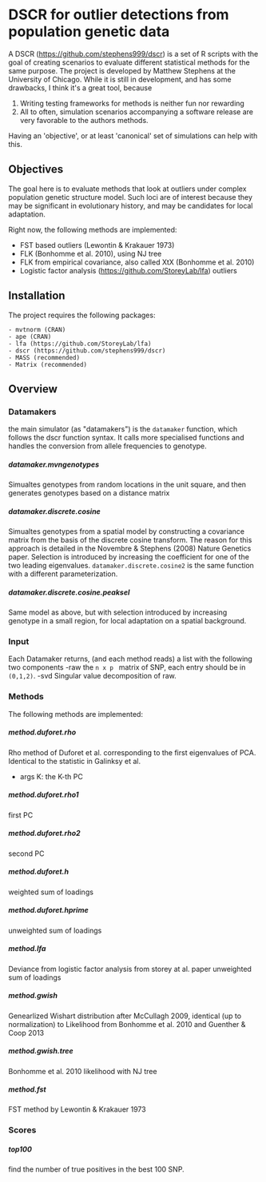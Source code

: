 # DSCR for outlier detections from population genetic data
A DSCR (https://github.com/stephens999/dscr) is a set of R scripts with the goal
of creating scenarios to evaluate different statistical methods for the same 
purpose. The project is developed by Matthew Stephens at the University of
Chicago. While it is still in development, and has some drawbacks, I think it's
 a great tool, because

1. Writing testing frameworks for methods is neither fun nor rewarding
2. All to often, simulation scenarios accompanying a software release are
very favorable to the authors methods.

Having an 'objective', or at least
'canonical' set of simulations can help with this.

## Objectives
The goal here is to evaluate methods that look at outliers under complex 
population genetic structure model. Such loci are of interest because they
may be significant in evolutionary history, and may be candidates for 
local adaptation.

Right now, the following methods are implemented:

- FST based outliers (Lewontin \& Krakauer 1973)
- FLK (Bonhomme et al. 2010), using NJ tree
- FLK from empirical covariance, also called XtX (Bonhomme et al. 2010)
- Logistic factor analysis (https://github.com/StoreyLab/lfa) outliers


## Installation
The project requires the following packages:

    - mvtnorm (CRAN)
    - ape (CRAN)
    - lfa (https://github.com/StoreyLab/lfa)
    - dscr (https://github.com/stephens999/dscr)
    - MASS (recommended)
    - Matrix (recommended)

## Overview

### Datamakers
the main simulator (as "datamakers") is the `datamaker` function,
which follows the dscr function syntax. It calls more specialised
functions and handles the conversion from allele frequencies to 
genotype. 


##### datamaker.mvngenotypes
Simualtes genotypes from random locations in the unit square, and 
then generates genotypes based on a distance matrix

##### datamaker.discrete.cosine
Simualtes genotypes from a spatial model by constructing a covariance
matrix from the basis of the discrete cosine transform. The reason for this
approach is detailed in the Novembre \& Stephens (2008) Nature Genetics
paper. Selection is introduced by increasing the coefficient for one of the
two leading eigenvalues. `datamaker.discrete.cosine2` is the same function
with a different parameterization.

##### datamaker.discrete.cosine.peaksel
Same model as above, but with selection introduced by increasing
genotype in a small region, for local adaptation on a spatial
background.

### Input
Each Datamaker returns, (and each method reads) a list with the following two components
 -raw the `n x p ` matrix of SNP, each entry should be in `(0,1,2)`.
 -svd Singular value decomposition of raw.

### Methods
The following methods are implemented:

##### method.duforet.rho
Rho method of Duforet et al. corresponding to the first eigenvalues of PCA. 
Identical to the statistic in Galinksy et al.

- args K: the K-th PC

##### method.duforet.rho1
first PC
##### method.duforet.rho2
second PC
##### method.duforet.h
weighted sum of loadings
##### method.duforet.hprime
unweighted sum of loadings
##### method.lfa
Deviance from logistic factor analysis from storey at al. paper
unweighted sum of loadings
##### method.gwish
Genearlized Wishart distribution after McCullagh 2009, identical (up to 
normalization) to Likelihood from Bonhomme et al. 2010 and Guenther \& Coop 2013

##### method.gwish.tree
Bonhomme et al. 2010 likelihood with NJ tree

##### method.fst
FST method by Lewontin \& Krakauer 1973


### Scores
##### top100
find the number of true positives in the best 100 SNP.
